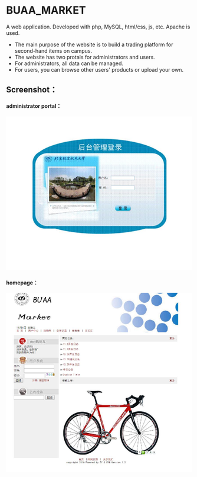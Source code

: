 # BUAA_MARKET
A web application. Developed with php, MySQL, html/css, js, etc. Apache is used.

* The main purpose of the website is to build a trading platform for second-hand items on campus.
* The website has two protals for administrators and users.
* For administrators, all data can be managed.
* For users, you can browse other users' products or upload your own.

## Screenshot：
#### administrator portal：
![enter image description here](https://github.com/tigerzhaoyue/BUAA_Market/blob/master/adminview.JPG)

#### homepage：
![](https://github.com/tigerzhaoyue/BUAA_Market/blob/master/userview.JPG)
